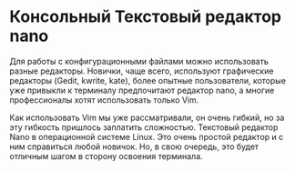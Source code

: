 # Консольный Текстовый редактор nano
Для работы с конфигурационными файлами можно использовать разные редакторы. Новички, чаще всего, используют графические редакторы (Gedit, kwrite, kate), более опытные пользователи, которые уже привыкли к терминалу предпочитают редактор nano, а многие профессионалы хотят использовать только Vim.

Как использовать Vim мы уже рассматривали, он очень гибкий, но за эту гибкость пришлось заплатить сложностью. Текстовый редактор Nano в операционной системе Linux. Это очень простой редактор и с ним справиться любой новичок. Но, в свою очередь, это будет отличным шагом в сторону освоения терминала.

